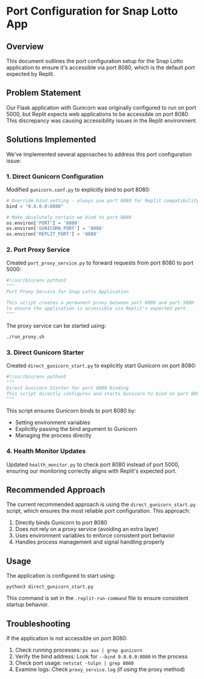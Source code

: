 # Port Configuration for Snap Lotto App

## Overview

This document outlines the port configuration setup for the Snap Lotto application to ensure it's accessible via port 8080, which is the default port expected by Replit.

## Problem Statement

Our Flask application with Gunicorn was originally configured to run on port 5000, but Replit expects web applications to be accessible on port 8080. This discrepancy was causing accessibility issues in the Replit environment.

## Solutions Implemented

We've implemented several approaches to address this port configuration issue:

### 1. Direct Gunicorn Configuration

Modified `gunicorn.conf.py` to explicitly bind to port 8080:

```python
# Override bind setting - always use port 8080 for Replit compatibility
bind = "0.0.0.0:8080"

# Make absolutely certain we bind to port 8080
os.environ['PORT'] = '8080'
os.environ['GUNICORN_PORT'] = '8080'
os.environ['REPLIT_PORT'] = '8080'
```

### 2. Port Proxy Service

Created `port_proxy_service.py` to forward requests from port 8080 to port 5000:

```python
#!/usr/bin/env python3
"""
Port Proxy Service for Snap Lotto Application

This script creates a permanent proxy between port 8080 and port 5000
to ensure the application is accessible via Replit's expected port.
"""
```

The proxy service can be started using:

```bash
./run_proxy.sh
```

### 3. Direct Gunicorn Starter

Created `direct_gunicorn_start.py` to explicitly start Gunicorn on port 8080:

```python
#!/usr/bin/env python3
"""
Direct Gunicorn Starter for port 8080 binding
This script directly configures and starts Gunicorn to bind on port 8080
"""
```

This script ensures Gunicorn binds to port 8080 by:
- Setting environment variables
- Explicitly passing the bind argument to Gunicorn
- Managing the process directly

### 4. Health Monitor Updates

Updated `health_monitor.py` to check port 8080 instead of port 5000, ensuring our monitoring correctly aligns with Replit's expected port.

## Recommended Approach

The current recommended approach is using the `direct_gunicorn_start.py` script, which ensures the most reliable port configuration. This approach:

1. Directly binds Gunicorn to port 8080
2. Does not rely on a proxy service (avoiding an extra layer)
3. Uses environment variables to enforce consistent port behavior
4. Handles process management and signal handling properly

## Usage

The application is configured to start using:

```
python3 direct_gunicorn_start.py
```

This command is set in the `.replit-run-command` file to ensure consistent startup behavior.

## Troubleshooting

If the application is not accessible on port 8080:

1. Check running processes: `ps aux | grep gunicorn`
2. Verify the bind address: Look for `--bind 0.0.0.0:8080` in the process
3. Check port usage: `netstat -tulpn | grep 8080`
4. Examine logs: Check `proxy_service.log` (if using the proxy method)